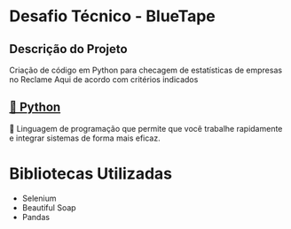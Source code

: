 # Desafio Técnico - BlueTape

## Descrição do Projeto
<p>Criação de código em Python para checagem de estatísticas de empresas no Reclame Aqui de acordo com critérios indicados</p>

<h2>
    <a href="https://www.python.org/">🔗 Python</a>
</h2>
<p>🚀 Linguagem de programação que permite que você trabalhe rapidamente e integrar sistemas de forma mais eficaz.</p>

# Bibliotecas Utilizadas
* Selenium
* Beautiful Soap
* Pandas
